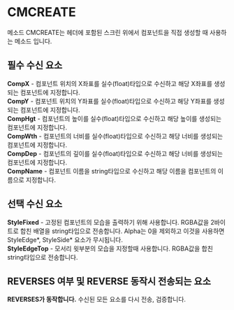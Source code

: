 # CMCREATE
메소드 CMCREATE는 헤더에 포함된 스크린 위에서 컴포넌트을 직접 생성할 때 사용하는 메소드 입니다.<br>

## 필수 수신 요소
**CompX** - 컴포넌트 위치의 X좌표를 실수(float)타입으로 수신하고 해당 X좌표를 생성되는 컴포넌트에 지정합니다.<br>
**CompY** - 컴포넌트 위치의 Y좌표를 실수(float)타입으로 수신하고 해당 Y좌표를 생성되는 컴포넌트에 지정합니다.<br>
**CompHgt** - 컴포넌트의 높이를 실수(float)타입으로 수신하고 해당 높이를 생성되는 컴포넌트에 지정합니다.<br>
**CompWth** - 컴포넌트의 너비를 실수(float)타입으로 수신하고 해당 너비를 생성되는 컴포넌트에 지정합니다.<br>
**CompDep** - 컴포넌트의 깊이를 실수(float)타입으로 수신하고 해당 너비를 생성되는 컴포넌트에 지정합니다.<br>
**CompName** - 컴포넌트 이름을 string타입으로 수신하고 해당 이름을 컴포넌트의 이름으로 지정합니다. 

## 선택 수신 요소
**StyleFixed** - 고정된 컴포넌트의 모습을 출력하기 위해 사용합니다. RGBA값을 2바이트로 합친 배열을 string타입으로 전송합니다. Alpha는 0을 제외하고  이것을 사용하면 StyleEdge*, StyleSide* 요소가 무시됩니다.<br>
**StyleEdgeTop** - 모서리 윗부분의 모습을 지정할때 사용합니다. RGBA값을 합친 string타입으로 전송합니다.<br> 

## REVERSES 여부 및 REVERSE 동작시 전송되는 요소
**REVERSES가 동작합니다.**
수신된 모든 요소를 다시 전송, 검증합니다.